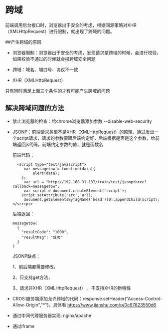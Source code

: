 # 跨域
前端调用后台接口时，浏览器出于安全的考虑，根据同源策略对XHR（XMLHttpRequest）进行限制，就出现了跨域的问题。

##产生跨域的原因

* 浏览器限制：浏览器出于安全的考虑，发现请求是跨域的时候，会进行校验，如果校验不通过的时候就会报跨域安全问题

* 跨域：域名、端口号、协议不一致

* XHR（XMLHttpRequest）

只有同时满足上面三个条件的才有可能产生跨域的问题

## 解决跨域问题的方法

* 禁止浏览器的检查：给chrome浏览器添加参数 --disable-web-security

* JSONP：前端请求类型不是XHR（XMLHttpRequest）的原理，通过发出一个script请求，请求的参数要跟后端约定好，后端根据是否是这个参数，给前端返回js代码，前端约定参数的值，就是函数名

	前端代码：
	
	``` 
	  <script type="text/javascript">
	     var messagetow = function(data){
	         alert(data);
	    };
	     var url = "http://192.168.31.137/train/test/jsonpthree?callback=messagetow";
	     var script = document.createElement('script'); 
	    script.setAttribute('src', url); 
	     document.getElementsByTagName('head')[0].appendChild(script);
	</script>
	```
	后端返回：
	
	```
	messagetow(
	  {
	    "resultCode": "1000",
	    "resultMsg": "成功"
	  }
	)
	```
	
	JSONP缺点： 
	
	1、前后端都需要修改， 
	
  2、只支持get方法， 
  
	3、请求非XHR（XMLHttpRequest） ，不支持XHR的新特性
	
* CROS:服务端添加允许跨域的代码：response.setHeader("Access-Control-Allow-Origin","*")，具体看 https://www.jianshu.com/p/0c67823550d6

* 通过中间代理服务器实现: nginx/apache

* 通过iframe
